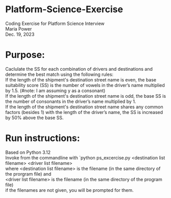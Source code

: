 # Platform-Science-Exercise
Coding Exercise for Platform Science Interview\
Maria Power\
Dec. 19, 2023

# Purpose:
Caclulate the SS for each combination of drivers and destinations  and determine the best match using the following rules:\
If the length of the shipment's destination street name is even, the base suitability score (SS) is the number of vowels in the driver’s
name multiplied by 1.5. (#note: I am assuming y as a consonant)\
If the length of the shipment's destination street name is odd, the base SS is the number of consonants in the driver’s name multiplied
by 1.\
If the length of the shipment's destination street name shares any common factors (besides 1) with the length of the driver’s name, the
SS is increased by 50% above the base SS.

# Run instructions:
Based on Python 3.12\
Invoke from the commandline with `python ps_excercise.py \<destination list filename> \<driver list filename>\
where \<destination list filename> is the filename (in the same directory of the prorgram file) and\
      \<driver list filename> is the filename (in the same directory of the program file)\
if the filenames are not given, you will be prompted for them.
